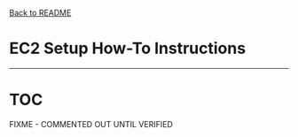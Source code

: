 [Back to README](./README.md)

# EC2 Setup How-To Instructions

-------------------------------------------
# TOC

FIXME - COMMENTED OUT UNTIL VERIFIED

<!--

----------------------------------------------------------
# EC2 instance

## Create an AWS account

FIXME: point to web resource for this

## Open your EC2 dash board

FIXME: point to web resource for this

This uses rhel9_test1 as instance name, key/pair name, ppk file name 
and putty session name.

Default login name for Red Hat is ec2-user.

```
My dashboard is located:
    https://us-east-2.console.aws.amazon.com/ec2/home?region=us-east-2#Home:

```

## Start a RHEL9 instance

```
  go to url:$DASHBOARD
      select Instance  <left menu>
      click orange Launch instance, and launch instance

  In browser - Launch an instance page
      create name                          - rhel9_test1
      in Application and OS Images         - select Red Hat
      Instance type                        - keep defaults, t2.micro, etc

      select Create key pair key pair name - rhel9_test1
      Keypair type                         - RSA
      Private key file format              - .ppk
      Select create key pair, copy file
      copy downloaded file to known location - rhel9_test1.ppk

      Network settings - in Launch an instance page
        keep defaults
        Allow SSH traffic from  -  Anywhere
 
      Configure storage - in Launch an instance page
        Root volume - 1x 30  GiB gp2 
         
      Scroll down launch instance

      Page: Next steps - preview
        select -> create billing and free tier usage alerts
        check -> Receive Free Tier Usage Alerts
          enter email address: your address 

        go back to Next steps - preview

        select Connect to your instance

        From EC2 Instance Connect tab - copy instance information
          Instance ID       -   i-0904de081e9f67593 (rhel9_test1)
          Public IP address -   18.218.82.93
          User name         -   ec2-user
```
## Connect to instance with putty on windows

```
   start putty
   Left panel - select Connection
     Open +SSH
     Open +Auth
     Select credentials
        Private key file for authentication - browse to rhel9_test1.ppk

   Left panel - Session
     Host Name (or IP address) - 18.218.82.93
     Port                      - 22
     Connection type           - SSH
     Saved Sessions            - rhel9_test1
     Select save
   Select open
   Accept key <ok>
   login as: ec2-user

```

## Update instance OS

In console (putty) window:

```
  bash
  sudo yum update -y
  cat /etc/redhat-release
      should be at least: Red Hat Enterprise Linux release 9.1 (Plow)  
  sudo yum install -y gcc vim git wget

## Clone perf modeling how-to's

  cd; mkdir -p Development; cd Development
  git clone https://github.com/jeffnye-gh/performance-modeling.git

## Set how-to exported variables
  cd; cd Development
  mkdir -p Downloads

  export TOP=`pwd`
  export WGETTMP=$TOP/Downloads
  export PATCHES=$TOP/performance-modeling/patches
  export MAP=$TOP/map
  export OLYMPIA=$TOP/riscv-perf-model
  export RV_TOOLS_SRC=$TOP/riscv-gnu-toolchain
  export RV_GNU_TOOLS=$TOP/riscv-tools
  export DROMAJO=$TOP/riscv-perf-model/traces/stf_trace_gen/dromajo

## Install riscv gnu tool chain

### Pre-reqs
These are listed in the order I used, I will come back and optimize

```
  sudo yum install -y autoconf automake         <might be redundant>
  sudo yum group install -y "Development Tools"
  sudo yum install -y libmpc-devel 

  cd $WGETTEMP
  wget https://rpmfind.net/linux/openmandriva/cooker/repository/x86_64/main/release/texinfo-7.0.2-3-omv2390.x86_64.rpm

  sudo yum localinstall sudo yum localinstall texinfo-7.0.2-3-omv2390.x86_64.rpm

```

### Clone, configure, make and install

This takes a long time to download

```
  cd $TOP
  mkdir -p $RV_GNU_TOOLS
  git clone https://github.com/riscv-collab/riscv-gnu-toolchain
  cd $RV_TOOLS_SRC
  ./configure --prefix=$RV_GNU_TOOLS --enable-multilib
  make linux

```

# RPM help

```
    what dependencies
      rpm -qpR texinfo-7.0.2-3-omv2390.x86_64.rpm


texlive-dehyph
texlive-epsf
texlive-tex.bin
texlive-texinfo


```
 
redhad/ec2 enabling

https://access.redhat.com/documentation/en-us/red_hat_enterprise_linux/9/html/deploying_red_hat_enterprise_linux_9_on_public_cloud_platforms/assembly_deploying-a-virtual-machine-on-aws_cloud-content
 

custeromer portal go here create account
https://access.redhat.com/?session_state=86ae0d13-5fa7-4693-9f79-be0af15eec48&code=b4571181-ba3d-426c-b453-4f33eb8a0aa9.86ae0d13-5fa7-4693-9f79-be0af15eec48.4473e33a-bfd4-4fd0-9ebf-82faab4c2f6c


go here to enable subscriptions:

https://access.redhat.com/public-cloud

-->

